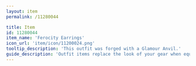 ```yaml
---
layout: item
permalink: /11280044

title: Item
id: 11280044
item_name: 'Ferocity Earrings'
icon_url: 'item/icon/11200024.png'
tooltip_description: 'This outfit was forged with a Glamour Anvil.'
guide_description: 'Outfit items replace the look of your gear when equipped.'
---
```

